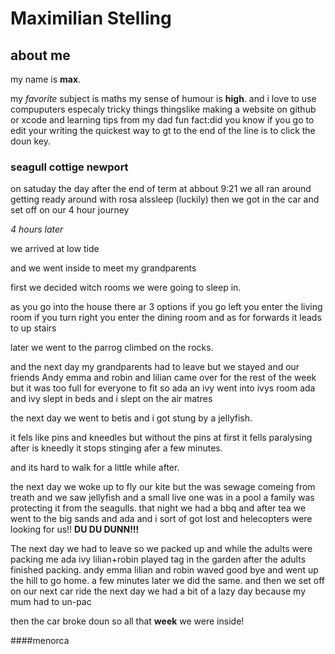 # Maximilian Stelling

## about me
my name is **max**.

my *favorite* subject is maths
my sense of humour is **high**.
and i love to use compuputers
especaly tricky things thingslike making a website on github
or xcode and learning tips from my dad fun fact:did you know if you go to
edit your writing the quickest way to gt to the end of the line is to click the doun key.


### seagull cottige newport
 on satuday the day after the end of term
at abbout 9:21 we all ran around getting ready around with rosa alssleep (luckily)
then we got in the car and set off on our 4 hour journey

*4 hours later*

we arrived at low tide

and we went inside to meet my grandparents

first we decided witch rooms we were going to sleep in.

as you go into the house there ar 3 options if you go left you enter the living room if you turn right you enter the dining room
and as for forwards it leads to up stairs

later we went  to the parrog climbed on the rocks.

and the next day
my grandparents
had to leave but we stayed
and our friends Andy emma and robin and lilian came over for the rest of the week
but it was too full for everyone to fit so ada an ivy went into ivys room ada and ivy slept in beds and i slept on the air matres

the next day we went to betis and i got stung by a jellyfish.

it fels like pins and kneedles but without the pins at first it fells paralysing after is kneedly it stops stinging afer a few minutes.

and its hard to walk for a little while after.

the next day we woke up to fly our kite
but the was sewage comeing from treath
and we saw jellyfish and a small live one was  in a pool  a family was protecting it from the seagulls.
that night we had a bbq and after tea we went to the big sands and ada and i sort of got lost and helecopters were looking for us!! **DU DU DUNN!!!**


The next day we had to leave so we packed up and while the adults were packing me ada ivy lilian+robin played tag in the garden after the adults finished packing. andy emma lilian and robin waved good bye and went up the hill to go home. a few minutes later we did the same. and then we set off on our next car ride
the next day we had a bit of a lazy day because my mum had to un-pac

then the car broke doun so all that **week** we were inside!
                  
 ####menorca                 
